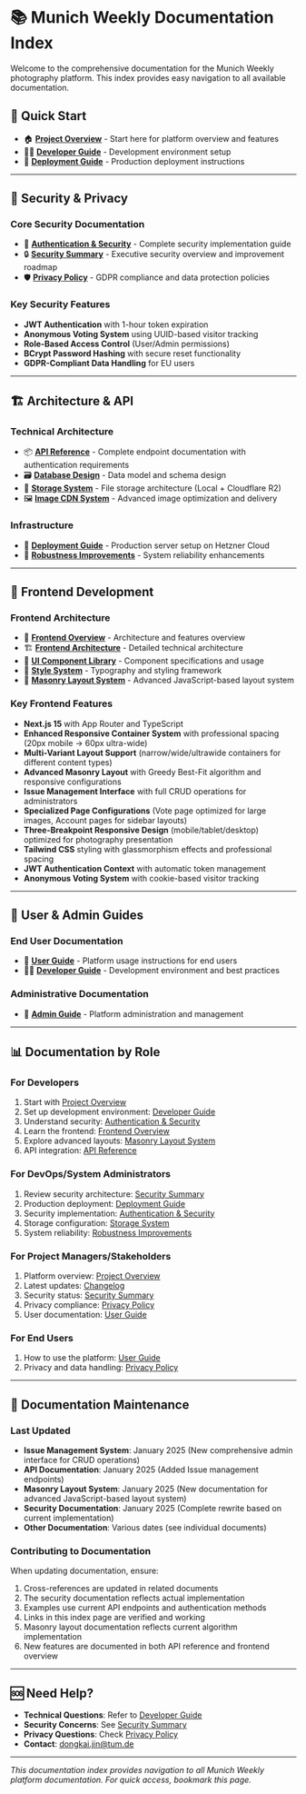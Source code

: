 # 📚 Munich Weekly Documentation Index

Welcome to the comprehensive documentation for the Munich Weekly photography platform. This index provides easy navigation to all available documentation.

## 🚀 Quick Start

- 🏠 **[Project Overview](../README.md)** - Start here for platform overview and features
- 🧑‍💻 **[Developer Guide](./dev-guide.md)** - Development environment setup
- 🚀 **[Deployment Guide](./deployment.md)** - Production deployment instructions

---

## 🔐 Security & Privacy

### Core Security Documentation
- 🔐 **[Authentication & Security](./auth.md)** - Complete security implementation guide
- 🔒 **[Security Summary](./security-summary.md)** - Executive security overview and improvement roadmap
- 🛡️ **[Privacy Policy](./privacy.md)** - GDPR compliance and data protection policies

### Key Security Features
- **JWT Authentication** with 1-hour token expiration
- **Anonymous Voting System** using UUID-based visitor tracking
- **Role-Based Access Control** (User/Admin permissions)
- **BCrypt Password Hashing** with secure reset functionality
- **GDPR-Compliant Data Handling** for EU users

---

## 🏗️ Architecture & API

### Technical Architecture
- 📦 **[API Reference](./api.md)** - Complete endpoint documentation with authentication requirements
- 🗃️ **[Database Design](./database.md)** - Data model and schema design
- 💾 **[Storage System](./storage.md)** - File storage architecture (Local + Cloudflare R2)
- 🖼️ **[Image CDN System](./image-cdn.md)** - Advanced image optimization and delivery

### Infrastructure
- 🚀 **[Deployment Guide](./deployment.md)** - Production server setup on Hetzner Cloud
- 💪 **[Robustness Improvements](./robustness-improvements.md)** - System reliability enhancements

---

## 📱 Frontend Development

### Frontend Architecture
- 📱 **[Frontend Overview](./frontend-overview.md)** - Architecture and features overview
- 🏗️ **[Frontend Architecture](./frontend-architecture.md)** - Detailed technical architecture
- 🧩 **[UI Component Library](./ui-components.md)** - Component specifications and usage
- 🎨 **[Style System](./style-system.md)** - Typography and styling framework
- 🧱 **[Masonry Layout System](./masonry-layout-system.md)** - Advanced JavaScript-based layout system

### Key Frontend Features
- **Next.js 15** with App Router and TypeScript
- **Enhanced Responsive Container System** with professional spacing (20px mobile → 60px ultra-wide)
- **Multi-Variant Layout Support** (narrow/wide/ultrawide containers for different content types)
- **Advanced Masonry Layout** with Greedy Best-Fit algorithm and responsive configurations
- **Issue Management Interface** with full CRUD operations for administrators
- **Specialized Page Configurations** (Vote page optimized for large images, Account pages for sidebar layouts)
- **Three-Breakpoint Responsive Design** (mobile/tablet/desktop) optimized for photography presentation
- **Tailwind CSS** styling with glassmorphism effects and professional spacing
- **JWT Authentication Context** with automatic token management
- **Anonymous Voting System** with cookie-based visitor tracking

---

## 👥 User & Admin Guides

### End User Documentation
- 👤 **[User Guide](./user-guide.md)** - Platform usage instructions for end users
- 🧑‍💻 **[Developer Guide](./dev-guide.md)** - Development environment and best practices

### Administrative Documentation
- 🔧 **[Admin Guide](./admin-guide.md)** - Platform administration and management

---

## 📊 Documentation by Role

### For Developers
1. Start with [Project Overview](../README.md)
3. Set up development environment: [Developer Guide](./dev-guide.md)
4. Understand security: [Authentication & Security](./auth.md)
5. Learn the frontend: [Frontend Overview](./frontend-overview.md)
6. Explore advanced layouts: [Masonry Layout System](./masonry-layout-system.md)
7. API integration: [API Reference](./api.md)

### For DevOps/System Administrators
1. Review security architecture: [Security Summary](./security-summary.md)
2. Production deployment: [Deployment Guide](./deployment.md)
3. Security implementation: [Authentication & Security](./auth.md)
4. Storage configuration: [Storage System](./storage.md)
5. System reliability: [Robustness Improvements](./robustness-improvements.md)

### For Project Managers/Stakeholders
1. Platform overview: [Project Overview](../README.md)
2. Latest updates: [Changelog](./CHANGELOG.md)
3. Security status: [Security Summary](./security-summary.md)
4. Privacy compliance: [Privacy Policy](./privacy.md)
5. User documentation: [User Guide](./user-guide.md)

### For End Users
1. How to use the platform: [User Guide](./user-guide.md)
2. Privacy and data handling: [Privacy Policy](./privacy.md)

---

## 🔄 Documentation Maintenance

### Last Updated
- **Issue Management System**: January 2025 (New comprehensive admin interface for CRUD operations)
- **API Documentation**: January 2025 (Added Issue management endpoints)
- **Masonry Layout System**: January 2025 (New documentation for advanced JavaScript-based layout system)
- **Security Documentation**: January 2025 (Complete rewrite based on current implementation)
- **Other Documentation**: Various dates (see individual documents)

### Contributing to Documentation
When updating documentation, ensure:
1. Cross-references are updated in related documents
2. The security documentation reflects actual implementation
3. Examples use current API endpoints and authentication methods
4. Links in this index page are verified and working
5. Masonry layout documentation reflects current algorithm implementation
6. New features are documented in both API reference and frontend overview

---

## 🆘 Need Help?

- **Technical Questions**: Refer to [Developer Guide](./dev-guide.md)
- **Security Concerns**: See [Security Summary](./security-summary.md)
- **Privacy Questions**: Check [Privacy Policy](./privacy.md)
- **Contact**: dongkai.jin@tum.de

---

*This documentation index provides navigation to all Munich Weekly platform documentation. For quick access, bookmark this page.* 